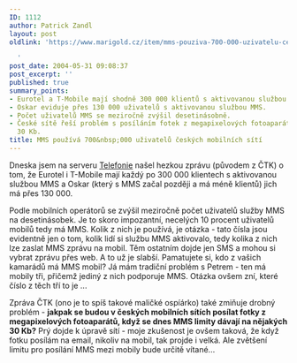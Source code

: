 ```yaml
---
ID: 1112
author: Patrick Zandl
layout: post
oldlink: 'https://www.marigold.cz/item/mms-pouziva-700-000-uzivatelu-ceskych-mobilnich-siti

  '
post_date: 2004-05-31 09:08:37
post_excerpt: ''
published: true
summary_points:
- Eurotel a T-Mobile mají shodně 300 000 klientů s aktivovanou službou MMS.
- Oskar eviduje přes 130 000 uživatelů s aktivovanou službou MMS.
- Počet uživatelů MMS se meziročně zvýšil desetinásobně.
- České sítě řeší problém s posíláním fotek z megapixelových fotoaparátů kvůli limitu
  30 Kb.
title: MMS používá 700&nbsp;000 uživatelů českých mobilních sítí
---
```


<p>
Dneska jsem na serveru <a href="http://www.telefonie.cz/zprava.asp?id=4269">Telefonie</a> našel hezkou zprávu (původem z ČTK) o tom, že Eurotel i T-Mobile mají každý po 300 000 klientech s aktivovanou službou MMS a Oskar (který s MMS začal později a má méně klientů) jich má přes 130 000. </p>

<p>
Podle mobilních operátorů se zvýšil meziročně počet uživatelů služby MMS na desetinásobek. Je to skoro impozantní, necelých 10 procent uživatelů mobilů tedy má MMS. Kolik z nich je používá, je otázka - tato čísla jsou evidentně jen o tom, kolik lidí si službu MMS aktivovalo, tedy kolika z nich lze zaslat MMS zprávu na mobil. Těm ostatním dojde jen SMS a mohou si vybrat zprávu přes web. A to už je slabší. Pamatujete si, kdo z vašich kamarádů má MMS mobil? Já mám tradiční problém s Petrem - ten má mobily tři, přičemž jediný z nich podporuje MMS. Otázka ovšem zní, které číslo z těch tří to je ...</p>

<p>
Zpráva ČTK (ono je to spíš takové maličké ospíárko) také zmiňuje drobný problém - <b>jakpak se budou v českých mobilních sítích posílat fotky z megapixelových fotoaparátů, když se dnes MMS limity dávají na nějakých 30 Kb?</b> Prý dojde k úpravě sítí - moje zkušenost je ovšem taková, že když fotku posílám na email, nikoliv na mobil, tak projde i velká. Ale zvětšení limitu pro posílání MMS mezi mobily bude určitě vítané...
</p>